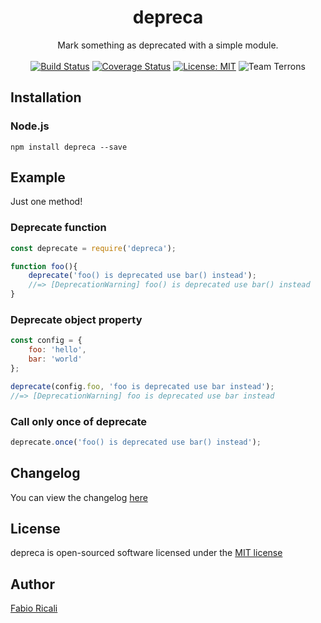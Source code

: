 <div align="center">
<h1>depreca</h1>
Mark something as deprecated with a simple module.
<br/><br/>
<a href="https://travis-ci.org/fabioricali/depreca" target="_blank"><img src="https://travis-ci.org/fabioricali/depreca.svg?branch=master" title="Build Status"/></a>
<a href="https://coveralls.io/github/fabioricali/depreca?branch=master" target="_blank"><img src="https://coveralls.io/repos/github/fabioricali/depreca/badge.svg?branch=master" title="Coverage Status"/></a>
<a href="https://opensource.org/licenses/MIT" target="_blank"><img src="https://img.shields.io/badge/License-MIT-yellow.svg" title="License: MIT"/></a>
<img src="https://img.shields.io/badge/team-terrons-orange.svg" title="Team Terrons"/>
</div>

## Installation

### Node.js
```
npm install depreca --save
```

## Example
Just one method!

### Deprecate function
```javascript
const deprecate = require('depreca');

function foo(){
    deprecate('foo() is deprecated use bar() instead'); 
    //=> [DeprecationWarning] foo() is deprecated use bar() instead
}
```
### Deprecate object property
```javascript
const config = {
    foo: 'hello',
    bar: 'world'
};

deprecate(config.foo, 'foo is deprecated use bar instead'); 
//=> [DeprecationWarning] foo is deprecated use bar instead
```

### Call only once of deprecate
```javascript
deprecate.once('foo() is deprecated use bar() instead'); 
```

## Changelog
You can view the changelog <a target="_blank" href="https://github.com/fabioricali/depreca/blob/master/CHANGELOG.md">here</a>

## License
depreca is open-sourced software licensed under the <a target="_blank" href="http://opensource.org/licenses/MIT">MIT license</a>

## Author
<a target="_blank" href="http://rica.li">Fabio Ricali</a>
